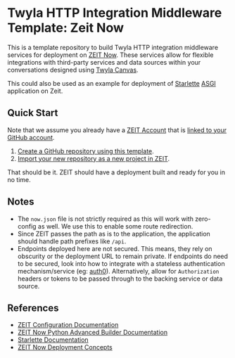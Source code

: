 # Twyla HTTP Integration Middleware Template: Zeit Now

This is a template repository to build Twyla HTTP integration middleware services for 
deployment on [ZEIT Now](https://zeit.co/). These services allow for flexible 
integrations with third-party services and data sources within your conversations 
designed using [Twyla Canvas](https://canvas.twyla.ai/). 

This could also be used as an example for deployment of [Starlette](https://www.starlette.io/) 
[ASGI](https://channels.readthedocs.io/en/latest/asgi.html) application on Zeit.

## Quick Start
Note that we assume you already have a [ZEIT Account](https://zeit.co/login) that is 
[linked to your GitHub account](https://zeit.co/docs/v2/advanced/now-for-github/).

1. [Create a GitHub repository using this template](https://github.com/twyla-ai/http-middleware-zeit-template/generate).
2. [Import your new repository as a new project in ZEIT](https://zeit.co/new?#import-github).

That should be it. ZEIT should have a deployment built and ready for you in no time.

## Notes
* The `now.json` file is not strictly required as this will work with zero-config as well. We use this to enable some route redirection.
* Since ZEIT passes the path as is to the application, the application should handle path prefixes like `/api`.
* Endpoints deployed here are not secured. This means, they rely on obscurity or the 
deployment URL to remain private. If endpoints do need to be secured, look into how to 
integrate with  a stateless authentication mechanism/service (eg: [auth0](https://auth0.com/)).
Alternatively, allow for `Authorization` headers or tokens to be passed through to the 
backing service or data source. 

## References
* [ZEIT Configuration Documentation](https://zeit.co/docs/configuration/)
* [ZEIT Now Python Advanced Builder Documentation](https://zeit.co/docs/builders/#official-builders/python/python-dependencies)
* [Starlette Documentation](https://www.starlette.io/)
* [ZEIT Now Deployment Concepts](https://zeit.co/docs/v2/advanced/concepts/overview/)
